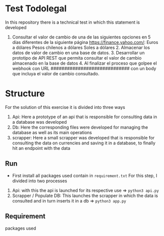 # Test Todolegal

In this repository there is a technical test in which this statement is developed 
1. Consultar el valor de cambio de una de las siguientes opciones en 5 días diferentes de la siguiente página https://finance.yahoo.com/: Euros a dólares Pesos chilenos a dólares Soles a dólares 2. Almacenar los datos de valor de cambio en una base de datos. 3. Desarrollar un prototipo de API REST que permita consultar el valor de cambio almacenado en la base de datos 4. Al finalizar el proceso que golpee el webhook con URL ############################# con un body que incluya el valor de cambio consultado.


# Structure

For the solution of this exercise it is divided into three ways 
1. Api: Here a prototype of an api that is responsible for consulting data in a database was developed 
2. Db: Here the corresponding files were developed for managing the database as well as its main operations 
3. scrapper: Here a small scrapper was developed that is responsible for consulting the data on currencies and saving it in a database, to finally hit an endpoint with the data

## Run
- First install all packages used contain in `requirement.txt`
For this step, I divided into two processes  
1. Api: with this the api is launched for its respective use => `python3 api.py`
2. Scrapper / Populate DB: This launches the scrapper in which the data is consulted and in turn inserts it in a db => `python3 app.py`


## Requirement

packages used

